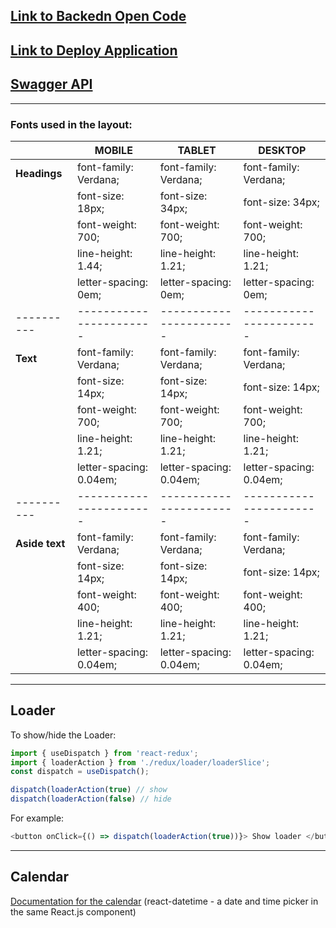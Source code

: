 ## [Link to Backedn Open Code](https://github.com/MarinaTripetska/slim-mom-back)

## [Link to Deploy Application](https://team-work-goit-slim-mom.netlify.app/)

## [Swagger API](https://slim-mom-back.herokuapp.com/api-docs/)

---

### Fonts used in the layout:

|                | MOBILE                  | TABLET                  | DESKTOP                 |
| -------------- | ----------------------- | ----------------------- | ----------------------- |
| **Headings**   | font-family: Verdana;   | font-family: Verdana;   | font-family: Verdana;   |
|                | font-size: 18px;        | font-size: 34px;        | font-size: 34px;        |
|                | font-weight: 700;       | font-weight: 700;       | font-weight: 700;       |
|                | line-height: 1.44;      | line-height: 1.21;      | line-height: 1.21;      |
|                | letter-spacing: 0em;    | letter-spacing: 0em;    | letter-spacing: 0em;    |
| ----------     | ----------------------- | ----------------------- | ----------------------- |
| **Text**       | font-family: Verdana;   | font-family: Verdana;   | font-family: Verdana;   |
|                | font-size: 14px;        | font-size: 14px;        | font-size: 14px;        |
|                | font-weight: 700;       | font-weight: 700;       | font-weight: 700;       |
|                | line-height: 1.21;      | line-height: 1.21;      | line-height: 1.21;      |
|                | letter-spacing: 0.04em; | letter-spacing: 0.04em; | letter-spacing: 0.04em; |
| ----------     | ----------------------- | ----------------------- | ----------------------- |
| **Aside text** | font-family: Verdana;   | font-family: Verdana;   | font-family: Verdana;   |
|                | font-size: 14px;        | font-size: 14px;        | font-size: 14px;        |
|                | font-weight: 400;       | font-weight: 400;       | font-weight: 400;       |
|                | line-height: 1.21;      | line-height: 1.21;      | line-height: 1.21;      |
|                | letter-spacing: 0.04em; | letter-spacing: 0.04em; | letter-spacing: 0.04em; |

---

## Loader

To show/hide the Loader:

```javascript
import { useDispatch } from 'react-redux';
import { loaderAction } from './redux/loader/loaderSlice';
const dispatch = useDispatch();
```

```javascript
dispatch(loaderAction(true) // show
dispatch(loaderAction(false) // hide
```

For example:

```javascript
<button onClick={() => dispatch(loaderAction(true))}> Show loader </button>
```

---

## Calendar

[Documentation for the calendar](https://github.com/arqex/react-datetime)
(react-datetime - a date and time picker in the same React.js component)
